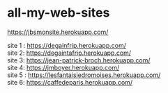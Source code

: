 # all-my-web-sites

https://jbsmonsite.herokuapp.com/

site 1 : https://degainfrip.herokuapp.com/
<br>
site 2: https://degaintafrip.herokuapp.com/
<br>
site 3: https://jean-patrick-broch.herokuapp.com/
<br>
site 4: https://jmboyer.herokuapp.com/
<br>
site 5 : https://lesfantaisiedromoises.herokuapp.com/
<br>
site 6: https://caffedeparis.herokuapp.com/

